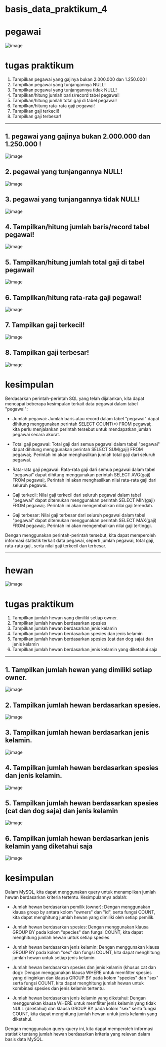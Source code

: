 # basis_data_praktikum_4

# pegawai

![image](https://github.com/verz666/basis_data_praktikum_4/assets/115523263/6d9f7c91-9df9-47e3-b720-33a931b7a2aa)

# tugas praktikum
1. Tampilkan pegawai yang gajinya bukan 2.000.000 dan 1.250.000 !
2. Tampilkan pegawai yang tunjangannya NULL!
3. Tampilkan pegawai yang tunjangannya tidak NULL!
4. Tampilkan/hitung jumlah baris/record tabel pegawai!
5. Tampilkan/hitung jumlah total gaji di tabel pegawai!
6. Tampilkan/hitung rata-rata gaji pegawai!
7. Tampilkan gaji terkecil!
8. Tampilkan gaji terbesar!

---------

##  1. pegawai yang gajinya bukan 2.000.000 dan 1.250.000 !

![image](https://github.com/verz666/basis_data_praktikum_4/assets/115523263/cb1b0171-c5ee-41b6-b7fb-8194c7cafcaa)

## 2. pegawai yang tunjangannya NULL!

![image](https://github.com/verz666/basis_data_praktikum_4/assets/115523263/d8139ff2-fb11-4f48-b427-1ff8b64f536b)

## 3. pegawai yang tunjangannya tidak NULL!

![image](https://github.com/verz666/basis_data_praktikum_4/assets/115523263/7ffdd928-b674-4ad1-9bc6-672295651372)

## 4. Tampilkan/hitung jumlah baris/record tabel pegawai!

![image](https://github.com/verz666/basis_data_praktikum_4/assets/115523263/05a53d20-b7c5-479e-8953-66ae641e5c5f)

## 5. Tampilkan/hitung jumlah total gaji di tabel pegawai!

![image](https://github.com/verz666/basis_data_praktikum_4/assets/115523263/cacafc4f-0d40-4300-b553-cb6c9433a1c3)

## 6. Tampilkan/hitung rata-rata gaji pegawai!

![image](https://github.com/verz666/basis_data_praktikum_4/assets/115523263/2af63ce5-6a90-4720-9e1c-4d75c9eb1dca)

## 7. Tampilkan gaji terkecil!

![image](https://github.com/verz666/basis_data_praktikum_4/assets/115523263/145d3864-72da-4f8e-a8ae-a775065040f4)

## 8. Tampilkan gaji terbesar!

![image](https://github.com/verz666/basis_data_praktikum_4/assets/115523263/99c6b8b6-94da-4d09-ac28-7acf2690db3a)

# kesimpulan

Berdasarkan perintah-perintah SQL yang telah dijalankan, kita dapat mencapai beberapa kesimpulan terkait data pegawai dalam tabel "pegawai":

- Jumlah pegawai: Jumlah baris atau record dalam tabel "pegawai" dapat dihitung menggunakan perintah SELECT COUNT(*) FROM pegawai;. kita perlu menjalankan perintah tersebut untuk mendapatkan jumlah pegawai secara akurat.

- Total gaji pegawai: Total gaji dari semua pegawai dalam tabel "pegawai" dapat dihitung menggunakan perintah SELECT SUM(gaji) FROM pegawai;. Perintah ini akan menghasilkan jumlah total gaji dari seluruh pegawai.

- Rata-rata gaji pegawai: Rata-rata gaji dari semua pegawai dalam tabel "pegawai" dapat dihitung menggunakan perintah SELECT AVG(gaji) FROM pegawai;. Perintah ini akan menghasilkan nilai rata-rata gaji dari seluruh pegawai.

- Gaji terkecil: Nilai gaji terkecil dari seluruh pegawai dalam tabel "pegawai" dapat ditemukan menggunakan perintah SELECT MIN(gaji) FROM pegawai;. Perintah ini akan mengembalikan nilai gaji terendah.

- Gaji terbesar: Nilai gaji terbesar dari seluruh pegawai dalam tabel "pegawai" dapat ditemukan menggunakan perintah SELECT MAX(gaji) FROM pegawai;. Perintah ini akan mengembalikan nilai gaji tertinggi.

Dengan menggunakan perintah-perintah tersebut, kita dapat memperoleh informasi statistik terkait data pegawai, seperti jumlah pegawai, total gaji, rata-rata gaji, serta nilai gaji terkecil dan terbesar.

------

# hewan

![image](https://github.com/verz666/basis_data_praktikum_4/assets/115523263/ac3afbfb-aa47-461f-b86b-1499bdb9b984)

# tugas praktikum

1. Tampilkan jumlah hewan yang dimiliki setiap owner.
2. Tampilkan jumlah hewan berdasarkan spesies
3. Tampilkan jumlah hewan berdasarkan jenis kelamin
4. Tampilkan jumlah hewan berdasarkan spesies dan jenis kelamin
5. Tampilkan jumlah hewan berdasarkan spesies (cat dan dog saja) dan jenis kelamin
6. Tampilkan jumlah hewan berdasarkan jenis kelamin yang diketahui saja

-----

## 1. Tampilkan jumlah hewan yang dimiliki setiap owner.

![image](https://github.com/verz666/basis_data_praktikum_4/assets/115523263/fd448eb4-fa41-4a45-a28a-f18a699a2f97)

## 2. Tampilkan jumlah hewan berdasarkan spesies.

![image](https://github.com/verz666/basis_data_praktikum_4/assets/115523263/ef695501-d36b-4fa3-a613-b8c9c90ef235)

## 3. Tampilkan jumlah hewan berdasarkan jenis kelamin.

![image](https://github.com/verz666/basis_data_praktikum_4/assets/115523263/9aeb5a8c-6f98-4748-a641-f768fce269a2)

## 4. Tampilkan jumlah hewan berdasarkan spesies dan jenis kelamin.

![image](https://github.com/verz666/basis_data_praktikum_4/assets/115523263/50aaf089-88b7-4846-8f25-8814020733c9)

## 5. Tampilkan jumlah hewan berdasarkan spesies (cat dan dog saja) dan jenis kelamin

![image](https://github.com/verz666/basis_data_praktikum_4/assets/115523263/e1b7f8e2-e202-420c-99ff-5ee5615b2ded)

## 6. Tampilkan jumlah hewan berdasarkan jenis kelamin yang diketahui saja

![image](https://github.com/verz666/basis_data_praktikum_4/assets/115523263/5786507f-1d64-4b86-b742-c5180f949ea4)

# kesimpulan 

Dalam MySQL, kita dapat menggunakan query untuk menampilkan jumlah hewan berdasarkan kriteria tertentu. Kesimpulannya adalah:

- Jumlah hewan berdasarkan pemilik (owner): Dengan menggunakan klausa group by antara kolom "owners" dan "id", serta fungsi COUNT, kita dapat menghitung jumlah hewan yang dimiliki oleh setiap pemilik.

- Jumlah hewan berdasarkan spesies: Dengan menggunakan klausa GROUP BY pada kolom "species" dan fungsi COUNT, kita dapat menghitung jumlah hewan untuk setiap spesies.

- Jumlah hewan berdasarkan jenis kelamin: Dengan menggunakan klausa GROUP BY pada kolom "sex" dan fungsi COUNT, kita dapat menghitung jumlah hewan untuk setiap jenis kelamin.

- Jumlah hewan berdasarkan spesies dan jenis kelamin (khusus cat dan dog): Dengan menggunakan klausa WHERE untuk memfilter spesies yang diinginkan dan klausa GROUP BY pada kolom "species" dan "sex" serta fungsi COUNT, kita dapat menghitung jumlah hewan untuk kombinasi spesies dan jenis kelamin tertentu.

- Jumlah hewan berdasarkan jenis kelamin yang diketahui: Dengan menggunakan klausa WHERE untuk memfilter jenis kelamin yang tidak NULL (diketahui) dan klausa GROUP BY pada kolom "sex" serta fungsi COUNT, kita dapat menghitung jumlah hewan untuk jenis kelamin yang diketahui.

Dengan menggunakan query-query ini, kita dapat memperoleh informasi statistik tentang jumlah hewan berdasarkan kriteria yang relevan dalam basis data MySQL.
